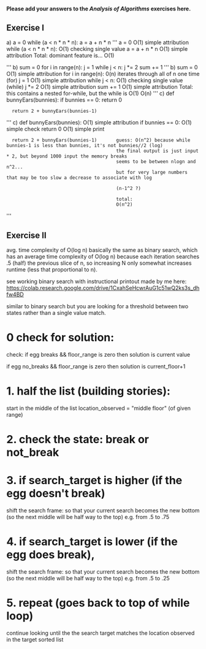 #### Please add your answers to the ***Analysis of  Algorithms*** exercises here.

## Exercise I

a)  a = 0
    while (a < n * n * n):
      a = a + n * n
'''
a = 0                                       O(1) simple attribution
    while (a < n * n * n):                  O(1) checking single value
      a = a + n * n                         O(1) simple attribution
                                            Total: dominant feature is...
                                            O(1)


'''
b)  sum = 0
    for i in range(n):
      j = 1
      while j < n:
        j *= 2
        sum += 1
'''
b)  sum = 0                                 O(1) simple attribution
    for i in range(n):                      0(n) iterates through all of n one time (for)
      j = 1                                     O(1) simple attribution
      while j < n:                              O(1) checking single value (while)
        j *= 2                                  O(1) simple attribution
        sum += 1                                O(1) simple attribution
                                            Total: this contains a nested for-while, but the while is O(1)
                                            O(n)
'''
c)  def bunnyEars(bunnies):
      if bunnies == 0:
        return 0

      return 2 + bunnyEars(bunnies-1)
'''
c)  def bunnyEars(bunnies):                 O(1) simple attribution
      if bunnies == 0:                      O(1) simple check
        return 0                            O(1) simple print

      return 2 + bunnyEars(bunnies-1)       guess: O(n^2) because while bunnies-1 is less than bunnies, it's not bunnies//2 (log)
                                            the final output is just input * 2, but beyond 1000 input the memory breaks
                                            seems to be between nlogn and n^2...
                                            but for very large numbers that may be too slow a decrease to associate with log

                                            (n-1^2 ?)

                                            total:
                                            O(n^2)


'''


## Exercise II

avg. time complexity of O(log n)
basically the same as binary search, which has an average time
complexity of O(log n)
because each iteration searches .5 (half) the previous slice of n,
so increasing N only somewhat increases runtime (less that proportional to n).


see working binary search with instructional printout made by me here:
https://colab.research.google.com/drive/1CxahSeHcwrAuG1c51wQ2ks3s_dhfw4BD

similar to binary search
but you are looking for a threshold between two states
rather than a single value match.

# 0 check for solution:
check: if egg breaks && floor_range is zero
then solution is current value

if egg no_breaks && floor_range is zero
then solution is current_floor+1

# 1. half the list (building stories):
start in the middle of the list
location_observed = "middle floor" (of given range)

# 2. check the state: break or not_break

# 3. if search_target is higher (if the egg doesn't break)
shift the search frame: so that your current search becomes the
new bottom (so the next middle will be half way to the top)
e.g. from .5 to .75

# 4. if search_target is lower (if the egg does break),
shift the search frame: so that your current search becomes the
new bottom (so the next middle will be half way to the top)
e.g. from .5 to .25

# 5. repeat (goes back to top of while loop)
continue looking until the the search target matches the location observed
in the target sorted list
